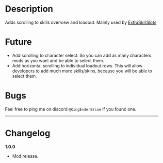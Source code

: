 # Description
Adds scrolling to skills overview and loadout. Mainly used by [ExtraSkillSlots](https://thunderstore.io/package/KingEnderBrine/ExtraSkillSlots/)

# Future
* Add scrolling to character select. So you can add as many characters mods as you want and be able to select them.
* Add horizontal scrolling to individual loadout rows. This will allow developers to add much more skills/skins, because you will be able to select them.

# Bugs
Feel free to ping me on discord `@KingEnderBrine` if you found one.

***
# Changelog
**1.0.0**

* Mod release.